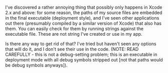 I've discovered a rather annoying thing that possibly only happens in Xcode 2.x and above: for some reason, the paths of my source files are embedded in the final executable (deployment style), and I've seen other applications out there (presumably compiled by a similar version of Xcode) that also has them. You can easily check for them by running     strings against the executable file. These are not string I've created or use in my app.

Is there any way to get rid of that? I've tried but haven't seen any options that will do it, and I don't see their use in the code. (NOTE: READ CAREFULLY - this is not a debug-setting problem; this is an executable in deployment mode with all debug symbols stripped out [not that paths would be debug symbols anyways]).